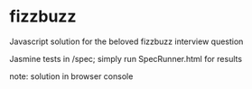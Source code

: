 fizzbuzz
========

Javascript solution for the beloved fizzbuzz interview question

Jasmine tests in /spec; simply run SpecRunner.html for results

note: solution in browser console
